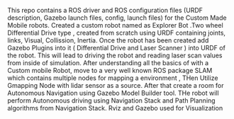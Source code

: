 This repo contains a ROS driver and ROS configuration files (URDF description, Gazebo launch files, 
    config, launch files) for the Custom Made Mobile robots.
Created a custom robot named as Explorer Bot .Two wheel Differential Drive type , 
    created from scratch using URDF containing joints, links, Visual, Collission, Inertia.
    Once the robot has been created add Gazebo Plugins into it  ( Differential Drive and Laser Scanner ) into URDF of the robot. 
    This will lead to driving the robot and reading laser scan values from inside of simulation.
    After understanding all the basics of with a Custom mobile Robot, move to a very well 
    known ROS package SLAM which contains multiple nodes for mapping a environment , THen Utilize 
    Gmapping Node with lidar sensor as a source. 
    After that create a room for Autonomous Navigation using Gazebo Model Builder tool. 
    THe robot will perform Autonomous driving using Navigation Stack and Path Planning algorithms from Navigation Stack.
    Rviz and Gazebo used for Visualization
